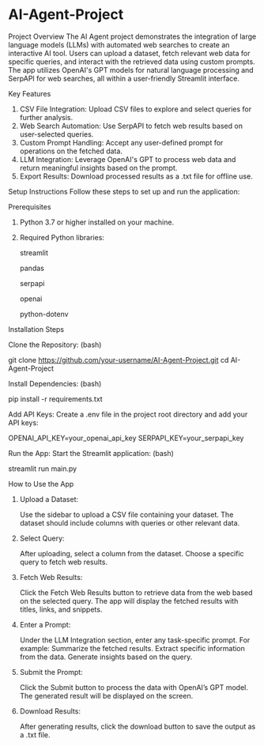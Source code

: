 # AI-Agent-Project

Project Overview
The AI Agent project demonstrates the integration of large language models (LLMs) with automated web searches to create an interactive AI tool. Users can upload a dataset, fetch relevant web data for specific queries, and interact with the retrieved data using custom prompts. The app utilizes OpenAI's GPT models for natural language processing and SerpAPI for web searches, all within a user-friendly Streamlit interface.

Key Features
1. CSV File Integration: Upload CSV files to explore and select queries for further analysis.
2. Web Search Automation: Use SerpAPI to fetch web results based on user-selected queries.
3. Custom Prompt Handling: Accept any user-defined prompt for operations on the fetched data.
4. LLM Integration: Leverage OpenAI's GPT to process web data and return meaningful insights based on the prompt.
5. Export Results: Download processed results as a .txt file for offline use.


Setup Instructions
Follow these steps to set up and run the application:

Prerequisites
1. Python 3.7 or higher installed on your machine.
2. Required Python libraries:

   streamlit
   
   pandas
   
   serpapi
   
   openai
   
   python-dotenv

Installation Steps

Clone the Repository:
(bash)

git clone https://github.com/your-username/AI-Agent-Project.git
cd AI-Agent-Project

Install Dependencies:
(bash)

pip install -r requirements.txt

Add API Keys: Create a .env file in the project root directory and add your API keys:

OPENAI_API_KEY=your_openai_api_key
SERPAPI_KEY=your_serpapi_key

Run the App: Start the Streamlit application:
(bash)

streamlit run main.py   


How to Use the App

1. Upload a Dataset:

   Use the sidebar to upload a CSV file containing your dataset.
   The dataset should include columns with queries or other relevant data.

2. Select Query:

   After uploading, select a column from the dataset.
   Choose a specific query to fetch web results.
  
3. Fetch Web Results:

   Click the Fetch Web Results button to retrieve data from the web based on the selected query.
   The app will display the fetched results with titles, links, and snippets.

4. Enter a Prompt:

   Under the LLM Integration section, enter any task-specific prompt. For example:
     Summarize the fetched results.
     Extract specific information from the data.
     Generate insights based on the query.

5. Submit the Prompt:

   Click the Submit button to process the data with OpenAI’s GPT model.
   The generated result will be displayed on the screen.

6. Download Results:

   After generating results, click the download button to save the output as a .txt file.
